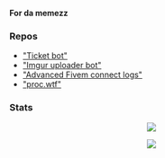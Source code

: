 <strong>For da memezz</strong>

### Repos
- ["Ticket bot"](https://github.com/fa1t666/ticketbotti)
- ["Imgur uploader bot"](https://github.com/fa1t666/imgur-uploader-bot)
- ["Advanced Fivem connect logs"](https://github.com/fa1t666/logit)
- ["proc.wtf"](https://github.com/PEEVEE2020/proc.wtf)

### Stats

<p align="center">
  <img src="https://github-readme-stats.vercel.app/api/top-langs/?username=fa1t666&layout=compact&theme=buefy" />
</p>

<p align="center">
  <img src="https://github-readme-stats.vercel.app/api?username=fa1t666&show_icons=true&include_all_commits=true&count_private=true&theme=buefy" />
</p>
